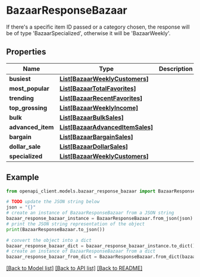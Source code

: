 # BazaarResponseBazaar

If there's a specific item ID passed or a category chosen, the response will be of type 'BazaarSpecialized', otherwise it will be 'BazaarWeekly'.

## Properties

Name | Type | Description | Notes
------------ | ------------- | ------------- | -------------
**busiest** | [**List[BazaarWeeklyCustomers]**](BazaarWeeklyCustomers.md) |  | 
**most_popular** | [**List[BazaarTotalFavorites]**](BazaarTotalFavorites.md) |  | 
**trending** | [**List[BazaarRecentFavorites]**](BazaarRecentFavorites.md) |  | 
**top_grossing** | [**List[BazaarWeeklyIncome]**](BazaarWeeklyIncome.md) |  | 
**bulk** | [**List[BazaarBulkSales]**](BazaarBulkSales.md) |  | 
**advanced_item** | [**List[BazaarAdvancedItemSales]**](BazaarAdvancedItemSales.md) |  | 
**bargain** | [**List[BazaarBargainSales]**](BazaarBargainSales.md) |  | 
**dollar_sale** | [**List[BazaarDollarSales]**](BazaarDollarSales.md) |  | 
**specialized** | [**List[BazaarWeeklyCustomers]**](BazaarWeeklyCustomers.md) |  | 

## Example

```python
from openapi_client.models.bazaar_response_bazaar import BazaarResponseBazaar

# TODO update the JSON string below
json = "{}"
# create an instance of BazaarResponseBazaar from a JSON string
bazaar_response_bazaar_instance = BazaarResponseBazaar.from_json(json)
# print the JSON string representation of the object
print(BazaarResponseBazaar.to_json())

# convert the object into a dict
bazaar_response_bazaar_dict = bazaar_response_bazaar_instance.to_dict()
# create an instance of BazaarResponseBazaar from a dict
bazaar_response_bazaar_from_dict = BazaarResponseBazaar.from_dict(bazaar_response_bazaar_dict)
```
[[Back to Model list]](../README.md#documentation-for-models) [[Back to API list]](../README.md#documentation-for-api-endpoints) [[Back to README]](../README.md)


